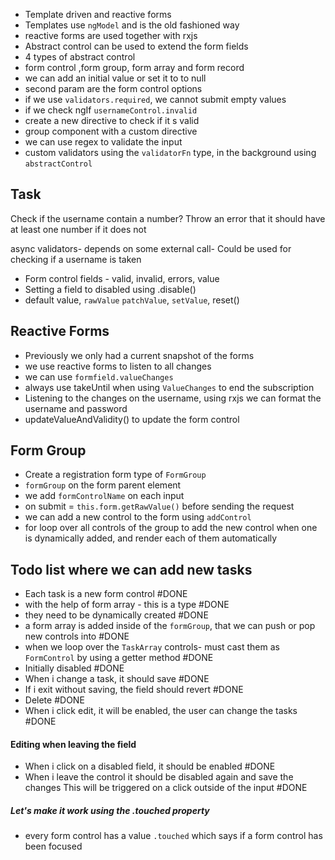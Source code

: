- Template driven and reactive forms
- Templates use `ngModel` and is the old fashioned way
- reactive forms are used together with rxjs
- Abstract control can be used to extend the form fields
- 4 types of abstract control
- form control ,form group, form array and form record
- we can add an initial value or set it to to null
- second param are the form control options
- if we use `validators.required`, we cannot submit empty values
- if we check ngIf `usernameControl.invalid`
- create a new directive to check if it s valid
- group component with a custom directive
- we can use regex to validate the input
- custom validators using the `validatorFn` type, in the background using `abstractControl`

## Task
Check if the username contain a number?
Throw an error that it should have at least one number if it does not


async validators- depends on some external call- Could be used for checking if a username is taken

- Form control fields - valid, invalid, errors, value
- Setting a field to disabled using .disable()
- default value, `rawValue` `patchValue`, `setValue`, reset()

## Reactive Forms
- Previously we only had a current snapshot of the forms
- we use reactive forms to listen to all changes
- we can use `formfield.valueChanges`
- always use takeUntil when using `ValueChanges` to end the subscription
- Listening to the changes on the username, using rxjs we can format the username and password
- updateValueAndValidity() to update the form control

## Form Group

- Create a registration form type of `FormGroup`
- `formGroup` on the form parent element
- we add `formControlName` on each input
- on submit = `this.form.getRawValue()` before sending the request
- we can add a new control to the form using `addControl`
- for loop over all controls of the group to add the new control when one is dynamically added, and render each of them automatically

## Todo list where we can add new tasks
- Each task is a new form control #DONE 
- with the help of form array - this is a type #DONE 
- they need to be dynamically created #DONE 
- a form array is added inside of the `formGroup`, that we can push or pop new controls into #DONE 
- when we loop over the `TaskArray` controls- must cast them as `FormControl` by using a getter method #DONE 
- Initially disabled #DONE 
- When i change a task, it should save #DONE 
- If i exit without saving, the field should revert #DONE 
- Delete #DONE 
- When i click edit, it will be enabled, the user can change the tasks #DONE 

#### Editing when leaving the field
- When i click on a disabled field, it should be enabled #DONE 
- When i leave the control it should be disabled again and save the changes This will be triggered on a click outside of the input #DONE 
##### Let's make it work using the .touched property
- every form control has a value `.touched` which says if a form control has been focused


